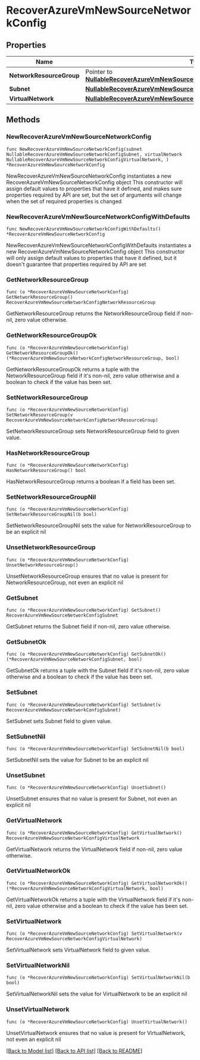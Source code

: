 # RecoverAzureVmNewSourceNetworkConfig

## Properties

Name | Type | Description | Notes
------------ | ------------- | ------------- | -------------
**NetworkResourceGroup** | Pointer to [**NullableRecoverAzureVmNewSourceNetworkConfigNetworkResourceGroup**](RecoverAzureVmNewSourceNetworkConfigNetworkResourceGroup.md) |  | [optional] 
**Subnet** | [**NullableRecoverAzureVmNewSourceNetworkConfigSubnet**](RecoverAzureVmNewSourceNetworkConfigSubnet.md) |  | 
**VirtualNetwork** | [**NullableRecoverAzureVmNewSourceNetworkConfigVirtualNetwork**](RecoverAzureVmNewSourceNetworkConfigVirtualNetwork.md) |  | 

## Methods

### NewRecoverAzureVmNewSourceNetworkConfig

`func NewRecoverAzureVmNewSourceNetworkConfig(subnet NullableRecoverAzureVmNewSourceNetworkConfigSubnet, virtualNetwork NullableRecoverAzureVmNewSourceNetworkConfigVirtualNetwork, ) *RecoverAzureVmNewSourceNetworkConfig`

NewRecoverAzureVmNewSourceNetworkConfig instantiates a new RecoverAzureVmNewSourceNetworkConfig object
This constructor will assign default values to properties that have it defined,
and makes sure properties required by API are set, but the set of arguments
will change when the set of required properties is changed

### NewRecoverAzureVmNewSourceNetworkConfigWithDefaults

`func NewRecoverAzureVmNewSourceNetworkConfigWithDefaults() *RecoverAzureVmNewSourceNetworkConfig`

NewRecoverAzureVmNewSourceNetworkConfigWithDefaults instantiates a new RecoverAzureVmNewSourceNetworkConfig object
This constructor will only assign default values to properties that have it defined,
but it doesn't guarantee that properties required by API are set

### GetNetworkResourceGroup

`func (o *RecoverAzureVmNewSourceNetworkConfig) GetNetworkResourceGroup() RecoverAzureVmNewSourceNetworkConfigNetworkResourceGroup`

GetNetworkResourceGroup returns the NetworkResourceGroup field if non-nil, zero value otherwise.

### GetNetworkResourceGroupOk

`func (o *RecoverAzureVmNewSourceNetworkConfig) GetNetworkResourceGroupOk() (*RecoverAzureVmNewSourceNetworkConfigNetworkResourceGroup, bool)`

GetNetworkResourceGroupOk returns a tuple with the NetworkResourceGroup field if it's non-nil, zero value otherwise
and a boolean to check if the value has been set.

### SetNetworkResourceGroup

`func (o *RecoverAzureVmNewSourceNetworkConfig) SetNetworkResourceGroup(v RecoverAzureVmNewSourceNetworkConfigNetworkResourceGroup)`

SetNetworkResourceGroup sets NetworkResourceGroup field to given value.

### HasNetworkResourceGroup

`func (o *RecoverAzureVmNewSourceNetworkConfig) HasNetworkResourceGroup() bool`

HasNetworkResourceGroup returns a boolean if a field has been set.

### SetNetworkResourceGroupNil

`func (o *RecoverAzureVmNewSourceNetworkConfig) SetNetworkResourceGroupNil(b bool)`

 SetNetworkResourceGroupNil sets the value for NetworkResourceGroup to be an explicit nil

### UnsetNetworkResourceGroup
`func (o *RecoverAzureVmNewSourceNetworkConfig) UnsetNetworkResourceGroup()`

UnsetNetworkResourceGroup ensures that no value is present for NetworkResourceGroup, not even an explicit nil
### GetSubnet

`func (o *RecoverAzureVmNewSourceNetworkConfig) GetSubnet() RecoverAzureVmNewSourceNetworkConfigSubnet`

GetSubnet returns the Subnet field if non-nil, zero value otherwise.

### GetSubnetOk

`func (o *RecoverAzureVmNewSourceNetworkConfig) GetSubnetOk() (*RecoverAzureVmNewSourceNetworkConfigSubnet, bool)`

GetSubnetOk returns a tuple with the Subnet field if it's non-nil, zero value otherwise
and a boolean to check if the value has been set.

### SetSubnet

`func (o *RecoverAzureVmNewSourceNetworkConfig) SetSubnet(v RecoverAzureVmNewSourceNetworkConfigSubnet)`

SetSubnet sets Subnet field to given value.


### SetSubnetNil

`func (o *RecoverAzureVmNewSourceNetworkConfig) SetSubnetNil(b bool)`

 SetSubnetNil sets the value for Subnet to be an explicit nil

### UnsetSubnet
`func (o *RecoverAzureVmNewSourceNetworkConfig) UnsetSubnet()`

UnsetSubnet ensures that no value is present for Subnet, not even an explicit nil
### GetVirtualNetwork

`func (o *RecoverAzureVmNewSourceNetworkConfig) GetVirtualNetwork() RecoverAzureVmNewSourceNetworkConfigVirtualNetwork`

GetVirtualNetwork returns the VirtualNetwork field if non-nil, zero value otherwise.

### GetVirtualNetworkOk

`func (o *RecoverAzureVmNewSourceNetworkConfig) GetVirtualNetworkOk() (*RecoverAzureVmNewSourceNetworkConfigVirtualNetwork, bool)`

GetVirtualNetworkOk returns a tuple with the VirtualNetwork field if it's non-nil, zero value otherwise
and a boolean to check if the value has been set.

### SetVirtualNetwork

`func (o *RecoverAzureVmNewSourceNetworkConfig) SetVirtualNetwork(v RecoverAzureVmNewSourceNetworkConfigVirtualNetwork)`

SetVirtualNetwork sets VirtualNetwork field to given value.


### SetVirtualNetworkNil

`func (o *RecoverAzureVmNewSourceNetworkConfig) SetVirtualNetworkNil(b bool)`

 SetVirtualNetworkNil sets the value for VirtualNetwork to be an explicit nil

### UnsetVirtualNetwork
`func (o *RecoverAzureVmNewSourceNetworkConfig) UnsetVirtualNetwork()`

UnsetVirtualNetwork ensures that no value is present for VirtualNetwork, not even an explicit nil

[[Back to Model list]](../README.md#documentation-for-models) [[Back to API list]](../README.md#documentation-for-api-endpoints) [[Back to README]](../README.md)


